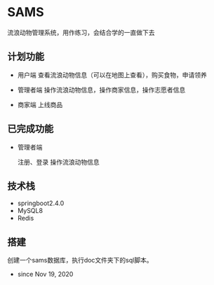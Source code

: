 # SAMS

流浪动物管理系统，用作练习，会结合学的一直做下去

## 计划功能

- 用户端
查看流浪动物信息（可以在地图上查看），购买食物，申请领养

- 管理者端
操作流浪动物信息，操作商家信息，操作志愿者信息

- 商家端
上线商品

## 已完成功能

- 管理者端

    注册、登录
    操作流浪动物信息

## 技术栈

- springboot2.4.0
- MySQL8
- Redis
## 搭建

创建一个sams数据库，执行doc文件夹下的sql脚本。



- since Nov 19, 2020
